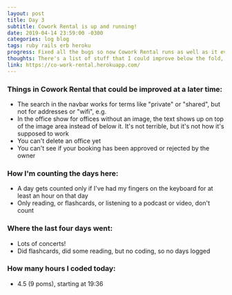 ```yaml
---
layout: post
title: Day 3
subtitle: Cowork Rental is up and running!
date: 2019-04-14 23:59:00 -0300
categories: log blog
tags: ruby rails erb heroku
progress: Fixed all the bugs so now Cowork Rental runs as well as it ever did
thoughts: There's a list of stuff that I could improve below the fold, but for now I'm moving on to the next project!
link: https://co-work-rental.herokuapp.com/
---
```

### Things in Cowork Rental that could be improved at a later time:
* The search in the navbar works for terms like "private" or "shared", but not for addresses or "wifi", e.g.
* In the office show for offices without an image, the text shows up on top of the image area instead of below it. It's not terrible, but it's not how it's supposed to work
* You can't delete an office yet
* You can't see if your booking has been approved or rejected by the owner

### How I'm counting the days here:
* A day gets counted only if I've had my fingers on the keyboard for at least an hour on that day
* Only reading, or flashcards, or listening to a podcast or video, don't count

### Where the last four days went:
* Lots of concerts!
* Did flashcards, did some reading, but no coding, so no days logged

### How many hours I coded today:
* 4.5 (9 poms), starting at 19:36
